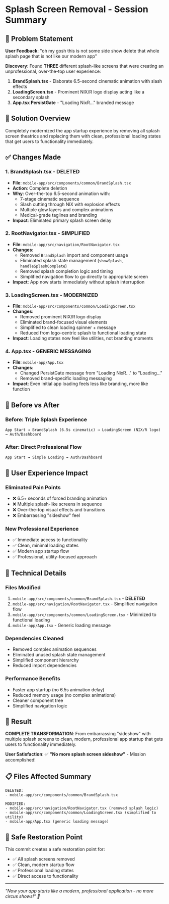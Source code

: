 # Splash Screen Removal - Session Summary

## 🎯 **Problem Statement**

**User Feedback**: "oh my gosh this is not some side show delete that whole splash page that is not like our modern app"

**Discovery**: Found **THREE** different splash-like screens that were creating an unprofessional, over-the-top user experience:

1. **BrandSplash.tsx** - Elaborate 6.5-second cinematic animation with slash effects
2. **LoadingScreen.tsx** - Prominent NIX/R logo display acting like a secondary splash
3. **App.tsx PersistGate** - "Loading NixR..." branded message

## 🚀 **Solution Overview**

Completely modernized the app startup experience by removing all splash screen theatrics and replacing them with clean, professional loading states that get users to functionality immediately.

## ✅ **Changes Made**

### **1. BrandSplash.tsx - DELETED**
- **File**: `mobile-app/src/components/common/BrandSplash.tsx`
- **Action**: Complete deletion
- **Why**: Over-the-top 6.5-second animation with:
  - 7-stage cinematic sequence
  - Slash cutting through NIX with explosion effects
  - Multiple glow layers and complex animations
  - Medical-grade taglines and branding
- **Impact**: Eliminated primary splash screen delay

### **2. RootNavigator.tsx - SIMPLIFIED**
- **File**: `mobile-app/src/navigation/RootNavigator.tsx`
- **Changes**:
  - Removed `BrandSplash` import and component usage
  - Eliminated splash state management (`showSplash`, `handleSplashComplete`)
  - Removed splash completion logic and timing
  - Simplified navigation flow to go directly to appropriate screen
- **Impact**: App now starts immediately without splash interruption

### **3. LoadingScreen.tsx - MODERNIZED**
- **File**: `mobile-app/src/components/common/LoadingScreen.tsx`
- **Changes**:
  - Removed prominent NIX/R logo display
  - Eliminated brand-focused visual elements
  - Simplified to clean loading spinner + message
  - Reduced from logo-centric splash to functional loading state
- **Impact**: Loading states now feel like utilities, not branding moments

### **4. App.tsx - GENERIC MESSAGING**
- **File**: `mobile-app/App.tsx`
- **Changes**:
  - Changed PersistGate message from "Loading NixR..." to "Loading..."
  - Removed brand-specific loading messaging
- **Impact**: Even initial app loading feels less like branding, more like function

## 🎨 **Before vs After**

### **Before: Triple Splash Experience**
```
App Start → BrandSplash (6.5s cinematic) → LoadingScreen (NIX/R logo) → Auth/Dashboard
```

### **After: Direct Professional Flow**
```
App Start → Simple Loading → Auth/Dashboard
```

## 📱 **User Experience Impact**

### **Eliminated Pain Points**
- ❌ 6.5+ seconds of forced branding animation
- ❌ Multiple splash-like screens in sequence
- ❌ Over-the-top visual effects and transitions
- ❌ Embarrassing "sideshow" feel

### **New Professional Experience**
- ✅ Immediate access to functionality
- ✅ Clean, minimal loading states
- ✅ Modern app startup flow
- ✅ Professional, utility-focused approach

## 🔧 **Technical Details**

### **Files Modified**
1. `mobile-app/src/components/common/BrandSplash.tsx` - **DELETED**
2. `mobile-app/src/navigation/RootNavigator.tsx` - Simplified navigation flow
3. `mobile-app/src/components/common/LoadingScreen.tsx` - Minimized to functional loading
4. `mobile-app/App.tsx` - Generic loading message

### **Dependencies Cleaned**
- Removed complex animation sequences
- Eliminated unused splash state management
- Simplified component hierarchy
- Reduced import dependencies

### **Performance Benefits**
- Faster app startup (no 6.5s animation delay)
- Reduced memory usage (no complex animations)
- Cleaner component tree
- Simplified navigation logic

## 🎯 **Result**

**COMPLETE TRANSFORMATION**: From embarrassing "sideshow" with multiple splash screens to clean, modern, professional app startup that gets users to functionality immediately.

**User Satisfaction**: ✅ **"No more splash screen sideshow"** - Mission accomplished!

## 📋 **Files Affected Summary**

```
DELETED:
- mobile-app/src/components/common/BrandSplash.tsx

MODIFIED:
- mobile-app/src/navigation/RootNavigator.tsx (removed splash logic)
- mobile-app/src/components/common/LoadingScreen.tsx (simplified to utility)
- mobile-app/App.tsx (generic loading message)
```

## 🔄 **Safe Restoration Point**

This commit creates a safe restoration point for:
- ✅ All splash screens removed
- ✅ Clean, modern startup flow
- ✅ Professional loading states
- ✅ Direct access to functionality

---

*"Now your app starts like a modern, professional application - no more circus shows!" 🎯* 